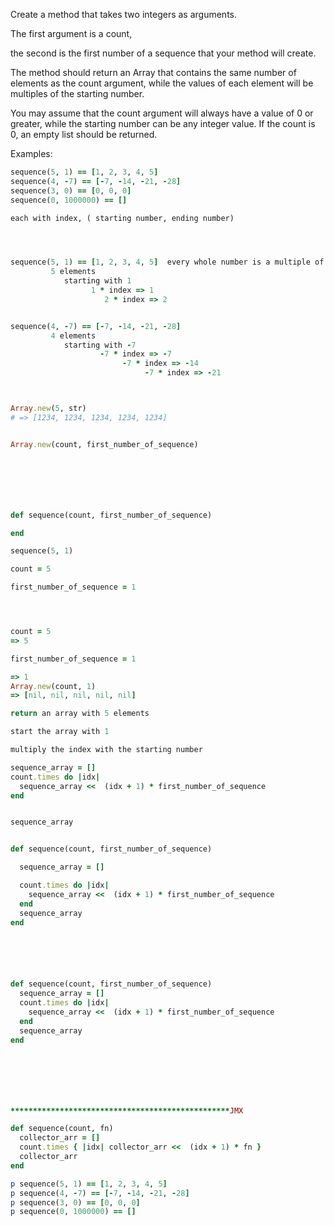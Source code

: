Create a method that takes two integers as arguments. 

The first argument is a count, 

the second is the first number of a sequence that your method will create. 

The method should return an Array that contains the same number of elements as the count
 argument, while the values of each element will be multiples of the starting number.

You may assume that the count argument will always have a value of 0 or greater, while the starting number can be any integer value. If the count is 0, an empty list should be returned.

Examples:
```ruby
sequence(5, 1) == [1, 2, 3, 4, 5]
sequence(4, -7) == [-7, -14, -21, -28]
sequence(3, 0) == [0, 0, 0]
sequence(0, 1000000) == []

each with index, ( starting number, ending number)




sequence(5, 1) == [1, 2, 3, 4, 5]  every whole number is a multiple of 1
         5 elements
            starting with 1
                  1 * index => 1
                     2 * index => 2


sequence(4, -7) == [-7, -14, -21, -28]
         4 elements
            starting with -7
                    -7 * index => -7
                         -7 * index => -14
                              -7 * index => -21



Array.new(5, str)
# => [1234, 1234, 1234, 1234, 1234]


Array.new(count, first_number_of_sequence)







def sequence(count, first_number_of_sequence)

end

sequence(5, 1)

count = 5

first_number_of_sequence = 1




count = 5
=> 5

first_number_of_sequence = 1

=> 1
Array.new(count, 1)
=> [nil, nil, nil, nil, nil]

return an array with 5 elements

start the array with 1

multiply the index with the starting number

sequence_array = []
count.times do |idx|
  sequence_array <<  (idx + 1) * first_number_of_sequence
end


sequence_array


def sequence(count, first_number_of_sequence)

  sequence_array = []

  count.times do |idx|
    sequence_array <<  (idx + 1) * first_number_of_sequence
  end
  sequence_array
end






def sequence(count, first_number_of_sequence)
  sequence_array = []
  count.times do |idx|
    sequence_array <<  (idx + 1) * first_number_of_sequence
  end
  sequence_array
end







*************************************************JMX

def sequence(count, fn)
  collector_arr = []
  count.times { |idx| collector_arr <<  (idx + 1) * fn }
  collector_arr
end

p sequence(5, 1) == [1, 2, 3, 4, 5]
p sequence(4, -7) == [-7, -14, -21, -28]
p sequence(3, 0) == [0, 0, 0]
p sequence(0, 1000000) == []
































